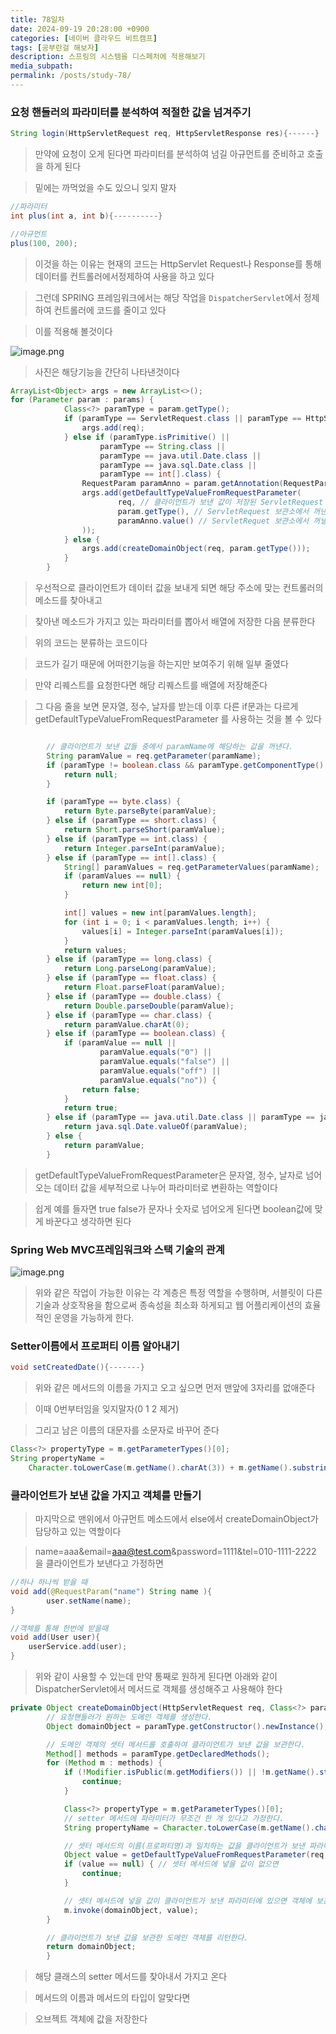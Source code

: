 ```yaml
---
title: 78일차
date: 2024-09-19 20:28:00 +0900
categories: [네이버 클라우드 비트캠프]
tags: [공부란걸 해보자]
description: 스프링의 시스템을 디스페처에 적용해보기
media_subpath:
permalink: /posts/study-78/
---
```


### 요청 핸들러의 파라미터를 분석하여 적절한 값을 넘겨주기

```java
String login(HttpServletRequest req, HttpServletResponse res){------}
```

> 만약에 요청이 오게 된다면 파라미터를 분석하여 넘길 아규먼트를 준비하고 호출을 하게 된다

> 밑에는 까먹었을 수도 있으니 잊지 말자

```java
//파라미터
int plus(int a, int b){----------}

//아규먼트
plus(100, 200);
```

> 이것을 하는 이유는 현재의 코드는 HttpServlet Request나 Response를 통해 데이터를 컨트롤러에서정제하여 사용을 하고 있다

> 그런데 SPRING 프레임워크에서는 해당 작업을 `DispatcherServlet`에서 정제하여 컨트롤러에 코드를 줄이고 있다

> 이를 적용해 볼것이다

![image.png](/assets/img/0919/image.png)

> 사진은 해당기능을 간단히 나타낸것이다

```java
ArrayList<Object> args = new ArrayList<>();
for (Parameter param : params) {
            Class<?> paramType = param.getType();
            if (paramType == ServletRequest.class || paramType == HttpServletRequest.class) {
                args.add(req);
            } else if (paramType.isPrimitive() ||
                    paramType == String.class ||
                    paramType == java.util.Date.class ||
                    paramType == java.sql.Date.class ||
                    paramType == int[].class) {
                RequestParam paramAnno = param.getAnnotation(RequestParam.class);
                args.add(getDefaultTypeValueFromRequestParameter(
                        req, // 클라이언트가 보낸 값이 저장된 ServletRequest 보관소
                        param.getType(), // ServletRequest 보관소에서 꺼낸 값을 형변환할 때 타입
                        paramAnno.value() // ServletRequet 보관소에서 꺼낼 값의 파라미터명
                ));
            } else {
                args.add(createDomainObject(req, param.getType()));
            }
        }
```

> 우선적으로 클라이언트가 데이터 값을 보내게 되면 해당 주소에 맞는 컨트롤러의 메소드를 찾아내고

> 찾아낸 메소드가 가지고 있는 파라미터를 뽑아서 배열에 저장한 다음 분류한다

> 위의 코드는 분류하는 코드이다

> 코드가 길기 때문에 어떠한기능을 하는지만 보여주기 위해 일부 줄였다

> 만약 리퀘스트를 요청한다면 해당 리퀘스트를 배열에 저장해준다

> 그 다음 줄을 보면 문자열, 정수, 날자를 받는데 이후 다른 if문과는 다르게getDefaultTypeValueFromRequestParameter 를 사용하는 것을 볼 수 있다

```java

        // 클라이언트가 보낸 값들 중에서 paramName에 해당하는 값을 꺼낸다.
        String paramValue = req.getParameter(paramName);
        if (paramType != boolean.class && paramType.getComponentType() == null && paramValue == null) {
            return null;
        }

        if (paramType == byte.class) {
            return Byte.parseByte(paramValue);
        } else if (paramType == short.class) {
            return Short.parseShort(paramValue);
        } else if (paramType == int.class) {
            return Integer.parseInt(paramValue);
        } else if (paramType == int[].class) {
            String[] paramValues = req.getParameterValues(paramName);
            if (paramValues == null) {
                return new int[0];
            }

            int[] values = new int[paramValues.length];
            for (int i = 0; i < paramValues.length; i++) {
                values[i] = Integer.parseInt(paramValues[i]);
            }
            return values;
        } else if (paramType == long.class) {
            return Long.parseLong(paramValue);
        } else if (paramType == float.class) {
            return Float.parseFloat(paramValue);
        } else if (paramType == double.class) {
            return Double.parseDouble(paramValue);
        } else if (paramType == char.class) {
            return paramValue.charAt(0);
        } else if (paramType == boolean.class) {
            if (paramValue == null ||
                    paramValue.equals("0") ||
                    paramValue.equals("false") ||
                    paramValue.equals("off") ||
                    paramValue.equals("no")) {
                return false;
            }
            return true;
        } else if (paramType == java.util.Date.class || paramType == java.sql.Date.class) {
            return java.sql.Date.valueOf(paramValue);
        } else {
            return paramValue;
        }
```

> getDefaultTypeValueFromRequestParameter은 문자열, 정수, 날자로 넘어오는 데이터 값을 세부적으로 나누어 파라미터로 변환하는 역할이다

> 쉽게 예를 들자면 true false가 문자나 숫자로 넘어오게 된다면 boolean값에 맞게 바꾼다고 생각하면 된다

### Spring Web MVC프레임워크와 스택 기술의 관계

![image.png](/assets/img/0919/image2.png)

> 위와 같은 작업이 가능한 이유는 각 계층은 특정 역할을 수행하며, 서블릿이 다른 기술과 상호작용을 함으로써 종속성을 최소화 하게되고 웹 어플리케이션의 효율적인 운영을 가능하게 한다.

### Setter이름에서 프로퍼티 이름 알아내기

```java
void setCreatedDate(){-------}
```

> 위와 같은 메서드의 이름을 가지고 오고 싶으면 먼저 맨앞에 3자리를 없애준다

> 이때 0번부터임을 잊지말자(0 1 2 제거)

> 그리고 남은 이름의 대문자를 소문자로 바꾸어 준다

```java
Class<?> propertyType = m.getParameterTypes()[0];
String propertyName =
	Character.toLowerCase(m.getName().charAt(3)) + m.getName().substring(4);
```

### 클라이언트가 보낸 값을 가지고 객체를 만들기

> 마지막으로 맨위에서 아규먼트 메소드에서 else에서 createDomainObject가 담당하고 있는 역할이다

> name=aaa&email=aaa@test.com&password=1111&tel=010-1111-2222 을 클라이언트가 보낸다고 가정하면

```java
//하나 하나씩 받을 때
void add(@RequestParam("name") String name ){
		user.setName(name);
}

//객체를 통해 한번에 받을때
void add(User user){
	userService.add(user);
}

```

> 위와 같이 사용할 수 있는데 만약 통째로 원하게 된다면 아래와 같이 DispatcherServlet에서 메서드로 객체를 생성해주고 사용해야 한다

```java
private Object createDomainObject(HttpServletRequest req, Class<?> paramType) throws Exception {
        // 요청핸들러가 원하는 도메인 객체를 생성한다.
        Object domainObject = paramType.getConstructor().newInstance();

        // 도메인 객체의 셋터 메서드를 호출하여 클라이언트가 보낸 값을 보관한다.
        Method[] methods = paramType.getDeclaredMethods();
        for (Method m : methods) {
            if (!Modifier.isPublic(m.getModifiers()) || !m.getName().startsWith("set")) {
                continue;
            }

            Class<?> propertyType = m.getParameterTypes()[0];
            // setter 메서드에 파라미터가 무조건 한 개 있다고 가정한다.
            String propertyName = Character.toLowerCase(m.getName().charAt(3)) + m.getName().substring(4);

            // 셋터 메서드의 이름(프로퍼티명)과 일치하는 값을 클라이언트가 보낸 파라미터에서 꺼낸다.
            Object value = getDefaultTypeValueFromRequestParameter(req, propertyType, propertyName);
            if (value == null) { // 셋터 메서드에 넣을 값이 없으면
                continue;
            }

            // 셋터 메서드에 넣을 값이 클라이언트가 보낸 파라미터에 있으면 객체에 보관한다.
            m.invoke(domainObject, value);
        }

        // 클라이언트가 보낸 값을 보관한 도메인 객체를 리턴한다.
        return domainObject;
        }

```

> 해당 클래스의 setter 메서드를 찾아내서 가지고 온다

> 메서드의 이름과 메서드의 타입이 알맞다면

> 오브젝트 객체에 값을 저장한다
